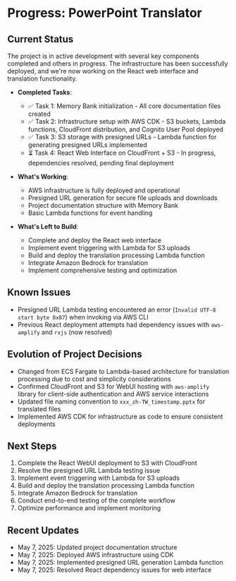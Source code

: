 # Progress: PowerPoint Translator

## Current Status
The project is in active development with several key components completed and others in progress. The infrastructure has been successfully deployed, and we're now working on the React web interface and translation functionality.

- **Completed Tasks**:
  - ✅ Task 1: Memory Bank initialization - All core documentation files created
  - ✅ Task 2: Infrastructure setup with AWS CDK - S3 buckets, Lambda functions, CloudFront distribution, and Cognito User Pool deployed
  - ✅ Task 3: S3 storage with presigned URLs - Lambda function for generating presigned URLs implemented
  - ⏳ Task 4: React Web Interface on CloudFront + S3 - In progress, dependencies resolved, pending final deployment

- **What's Working**:
  - AWS infrastructure is fully deployed and operational
  - Presigned URL generation for secure file uploads and downloads
  - Project documentation structure with Memory Bank
  - Basic Lambda functions for event handling

- **What's Left to Build**:
  - Complete and deploy the React web interface
  - Implement event triggering with Lambda for S3 uploads
  - Build and deploy the translation processing Lambda function
  - Integrate Amazon Bedrock for translation
  - Implement comprehensive testing and optimization

## Known Issues
- Presigned URL Lambda testing encountered an error (`Invalid UTF-8 start byte 0x87`) when invoking via AWS CLI
- Previous React deployment attempts had dependency issues with `aws-amplify` and `rxjs` (now resolved)

## Evolution of Project Decisions
- Changed from ECS Fargate to Lambda-based architecture for translation processing due to cost and simplicity considerations
- Confirmed CloudFront and S3 for WebUI hosting with `aws-amplify` library for client-side authentication and AWS service interactions
- Updated file naming convention to `xxx_zh-TW_timestamp.pptx` for translated files
- Implemented AWS CDK for infrastructure as code to ensure consistent deployments

## Next Steps
1. Complete the React WebUI deployment to S3 with CloudFront
2. Resolve the presigned URL Lambda testing issue
3. Implement event triggering with Lambda for S3 uploads
4. Build and deploy the translation processing Lambda function
5. Integrate Amazon Bedrock for translation
6. Conduct end-to-end testing of the complete workflow
7. Optimize performance and implement monitoring

## Recent Updates
- May 7, 2025: Updated project documentation structure
- May 7, 2025: Deployed AWS infrastructure using CDK
- May 7, 2025: Implemented presigned URL generation Lambda function
- May 7, 2025: Resolved React dependency issues for web interface
